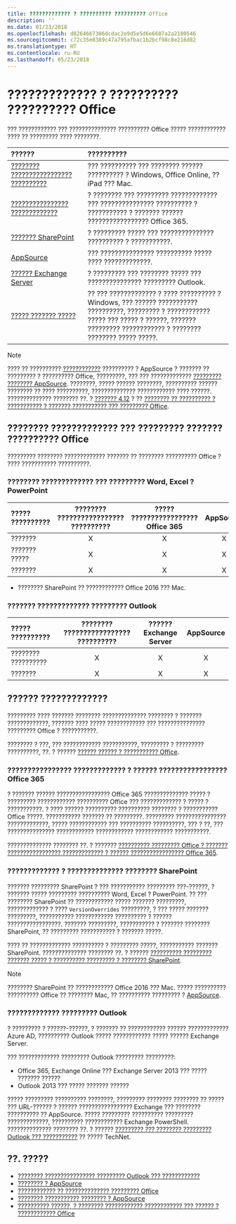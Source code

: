 ```yaml
---
title: ????????????? ? ?????????? ?????????? Office
description: ''
ms.date: 01/23/2018
ms.openlocfilehash: d8264667306dcdac2e9d5e5d6e6607a2a2100546
ms.sourcegitcommit: c72c35e8389c47a795afbac1b2bcf98c8e216d82
ms.translationtype: HT
ms.contentlocale: ru-RU
ms.lasthandoff: 05/23/2018
---
```

# <a name="deploy-and-publish-your-office-add-in"></a>????????????? ? ?????????? ?????????? Office

??? ???????????? ??? ??????????????? ?????????? Office ????? ???????????? ???? ?? ????????? ???? ????????.

|**??????**|**??????????**|
|:---------|:------------|
|[???????? ????????????????? ??????????](../testing/create-a-network-shared-folder-catalog-for-task-pane-and-content-add-ins.md)|??? ?????????? ??? ???????? ?????? ?????????? ? Windows, Office Online, ?? iPad ??? Mac.|
|[???????????????? ?????????????](centralized-deployment.md)|? ???????? ??? ????????? ????????????? ??? ??????????????? ?????????? ? ??????????? ? ??????? ?????? ????????????????? Office 365.|
|[??????? SharePoint](publish-task-pane-and-content-add-ins-to-an-add-in-catalog.md)|? ????????? ????? ??? ??????????????? ?????????? ? ???????????.|
|[AppSource](https://docs.microsoft.com/en-us/office/dev/store/submit-to-the-office-store)|??? ??????????????? ?????????? ????? ???? ?????????????.|
|[?????? Exchange Server](#outlook-add-in-deployment)|? ????????? ??? ???????? ????? ??? ??????????????? ????????? Outlook.|
|[????? ??????? ?????](../testing/create-a-network-shared-folder-catalog-for-task-pane-and-content-add-ins.md)|?? ??? ????????????? ? ???? ?????????? ? Windows, ??? ?????? ??????????? ??????????, ????????? ? ???????????? ????? ??? ????? ? ??????, ??????? ????????? ???????????? ? ???????? ???????? ????? ?????.|

> [!NOTE]
> ???? ?? ?????????? [????????????](../publish/publish.md) ?????????? ? AppSource ? ??????? ?? ????????? ? ?????????? Office, ?????????, ??? ??? ????????????? [????????? ???????? AppSource](https://docs.microsoft.com/en-us/office/dev/store/validation-policies). ????????, ????? ?????? ????????, ?????????? ?????? ???????? ?? ???? ??????????, ?????????????? ???????????? ???? ??????. ?????????????? ???????? ??. ? [??????? 4.12](https://docs.microsoft.com/en-us/office/dev/store/validation-policies#4-apps-and-add-ins-behave-predictably) ? ?? [???????? ?? ?????????? ? ??????????? ? ??????? ??????????? ??? ????????? Office](../overview/office-add-in-availability.md).

## <a name="deployment-options-by-office-host"></a>???????? ????????????? ??? ????????? ??????? ?????????? Office

????????? ???????? ????????????? ??????? ?? ???????? ?????????? Office ? ???? ??????????? ??????????.

### <a name="deployment-options-for-word-excel-and-powerpoint-add-ins"></a>???????? ????????????? ??? ????????? Word, Excel ? PowerPoint

| ????? ?????????? | ???????? ????????????????? ?????????? | ????? ????????????????? Office 365 |AppSource| ??????? SharePoint\*  |
|:----------------|:-----------:|:-----------------------:|:----------:|:--------------------:|
| ???????         | X           | X                       | X          | X                    |
| ??????? ?????       | X           | X                       | X          | X                    |
| ???????           | X           | X                       | X          |                      |

* ???????? SharePoint ?? ???????????? Office 2016 ??? Mac.

### <a name="deployment-options-for-outlook-add-ins"></a>??????? ????????????? ????????? Outlook

| ????? ?????????? | ???????? ????????????????? ?????????? | ?????? Exchange Server | AppSource |
|:----------------|:-----------:|:---------------:|:------------:|
| ???????? ??????????        | X           | X               | X            |
| ???????         | X           | X               | X            |

## <a name="deployment-methods"></a>?????? ?????????????

????????? ???? ??????? ???????? ?????????????? ???????? ? ??????? ?????????????, ??????? ???? ????? ???????????? ??? ??????????????? ????????? Office ? ???????????.

???????? ? ???, ??? ???????????? ???????????, ????????? ? ????????? ??????????, ??. ? ?????? [?????? ?????? ? ??????????? Office](https://support.office.com/en-ie/article/Start-using-your-Office-Add-in-82e665c4-6700-4b56-a3f3-ef5441996862?ui=en-US&rs=en-IE&ad=IE).

### <a name="centralized-deployment-via-the-office-365-admin-center"></a>???????????????? ????????????? ? ?????? ????????????????? Office 365 

? ??????? ?????? ????????????????? Office 365 ?????????????? ????? ? ????????? ???????????? ?????????? Office ??? ????????????? ? ????? ? ???????????. ? ???? ?????? ?????????? ?????????? ???????? ? ??????????? Office ?????. ??????????? ??????? ?? ?????????. ????????? ???????????????? ?????????????, ????? ???????????? ??? ?????????? ??????????, ??? ? ??, ??? ??????????????? ???????????? ???????????? ???????????? ???????????.

?????????????? ???????? ??. ? ??????? [?????????? ????????? Office ? ??????? ????????????????? ????????????? ? ?????? ????????????????? Office 365](centralized-deployment.md).

### <a name="sharepoint-catalog-deployment"></a>????????????? ? ?????????????? ???????? SharePoint

??????? ????????? SharePoint ? ??? ??????????? ????????? ???-??????, ? ??????? ????? ????????? ?????????? Word, Excel ? PowerPoint. ?? ??? ???????? SharePoint ?? ???????????? ????? ??????? ?????????, ????????????? ? ???? `VersionOverrides` ?????????, ? ??? ????? ??????? ?????????, ??????????? ???????????? ?????????? ? ?????? ?????????????????. ??????? ?????????, ??????????? ? ??????? ???????? SharePoint, ?? ????????? ??????????? ? ??????? ?????.

???? ?? ????????????? ?????????? ? ????????? ?????, ??????????? ??????? SharePoint. ?????????????? ???????? ??. ? ?????? [?????????? ????????? ??????? ????? ? ?????????? ????????? ? ???????? SharePoint](publish-task-pane-and-content-add-ins-to-an-add-in-catalog.md).

> [!NOTE]
> ???????? SharePoint ?? ???????????? Office 2016 ??? Mac. ????? ?????????? ?????????? Office ?? ???????? Mac, ?? ?????????? ????????? ? [AppSource]. 

### <a name="outlook-add-in-deployment"></a>????????????? ????????? Outlook

? ????????? ? ??????-??????, ? ??????? ?? ???????????? ?????? ????????????? Azure AD, ?????????? Outlook ????? ???????????? ????? ?????? Exchange Server. 

??? ????????????? ????????? Outlook ????????? ?????????:

- Office 365, Exchange Online ??? Exchange Server 2013 ??? ????? ??????? ??????
- Outlook 2013 ??? ????? ??????? ??????

????? ????????? ?????????? ????????, ????????? ???????? ???????? ?? ????? ??? URL-?????? ? ?????? ????????????????? Exchange ??? ???????? ?????????? ?? AppSource. ????? ????????? ?????????? ????????? ?????????????, ?????????? ???????????? Exchange PowerShell. ?????????????? ???????? ??. ? ?????? [????????? ??? ???????? ????????? Outlook ??? ???????????](https://technet.microsoft.com/en-us/library/jj943752(v=exchg.150).aspx) ?? ????? TechNet.

## <a name="see-also"></a>??. ?????

- [???????? ???????????????? ????????? Outlook ??? ????????????](../testing/create-a-network-shared-folder-catalog-for-task-pane-and-content-add-ins.md)
- [???????? ? AppSource][AppSource]
- [???????????? ?? ?????????????? ????????? Office](../design/add-in-design.md)
- [???????? ??????????? ???????? ? AppSource](https://docs.microsoft.com/en-us/office/dev/store/create-effective-office-store-listings)
- [?????????? ??????, ? ???????? ???????????? ???????????? ??? ?????? ? ???????????? Office](../testing/testing-and-troubleshooting.md)

[AppSource]: https://docs.microsoft.com/en-us/office/dev/store/submit-to-the-office-store
[Office Add-in host and platform availability]: ../overview/office-add-in-availability
